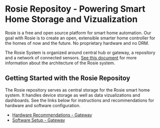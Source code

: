 # Rosie Repositoy - Powering Smart Home Storage and Vizualization

Rosie is a free and open source platform for smart home automation. Our goal with Rosie is to create an open, extensible smarter 
home controller for the homes of now and the future. No proprietary hardware and no DRM. 

The Rosie System is organized around central hub or gateway, a repository and a network of connected sensors. [See this document](https://github.com/rosie-home/rosie-gateway/blob/master/docs/architecture.md) for more information about the architecture of the Rosie system.

## Getting Started with the Rosie Repositoy

The Rosie repository serves as  central storage for the Rosie smart home system. 
It handles device storage as well as data vizualizations and dashboards. 
See the links below for instructions and recommendations for hardware and software configuration.

- [Hardware Recommendations - Gateway](docs/hardwaresetup.md)
- [Software Setup - Gateway](docs/softwaresetup.md)
